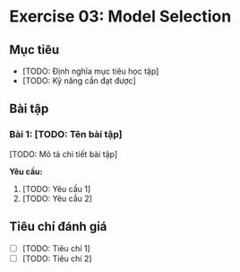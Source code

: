 # Exercise 03: Model Selection

## Mục tiêu
- [TODO: Định nghĩa mục tiêu học tập]
- [TODO: Kỹ năng cần đạt được]

## Bài tập

### Bài 1: [TODO: Tên bài tập]
[TODO: Mô tả chi tiết bài tập]

**Yêu cầu:**
1. [TODO: Yêu cầu 1]
2. [TODO: Yêu cầu 2]

## Tiêu chí đánh giá
- [ ] [TODO: Tiêu chí 1]
- [ ] [TODO: Tiêu chí 2]
